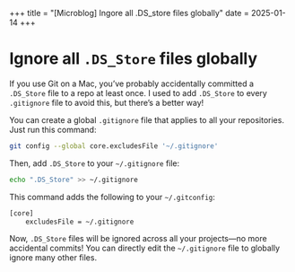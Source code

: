 +++
title = "[Microblog] Ingore all .DS_store files globally"
date = 2025-01-14
+++

# Ignore all `.DS_Store` files globally

If you use Git on a Mac, you’ve probably accidentally committed a `.DS_Store` file to a repo at least once. I used to add `.DS_Store` to every `.gitignore` file to avoid this, but there’s a better way!

You can create a global `.gitignore` file that applies to all your repositories. Just run this command:

```bash
git config --global core.excludesFile '~/.gitignore'
```

Then, add `.DS_Store` to your `~/.gitignore` file:

```bash
echo ".DS_Store" >> ~/.gitignore
```

This command adds the following to your `~/.gitconfig`:

```bash
[core]
    excludesFile = ~/.gitignore
```

Now, `.DS_Store` files will be ignored across all your projects—no more accidental commits!
You can directly edit the `~/.gitignore` file to globally ignore many other files.
